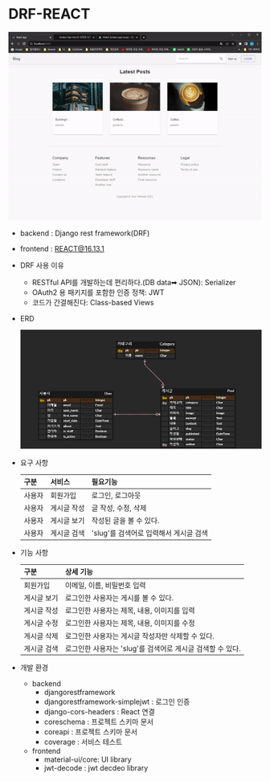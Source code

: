 # DRF-REACT 

![test](README.assets/test.gif)

- backend : Django rest framework(DRF)

- frontend : REACT@16.13.1

- DRF 사용 이유

  - RESTful API를 개발하는데 편리하다.(DB data➡ JSON): Serializer
  - OAuth2 용 패키지를 포함한 인증 정책: JWT
  - 코드가 간결해진다: Class-based Views

- ERD

  ![DRF](README.assets/DRF.png)

- 요구 사항

  | 구분   | 서비스      | 필요기능                               |
  | ------ | ----------- | -------------------------------------- |
  | 사용자 | 회원가입    | 로그인, 로그아웃                       |
  | 사용자 | 게시글 작성 | 글 작성, 수정, 삭제                    |
  | 사용자 | 게시글 보기 | 작성된 글을 볼 수 있다.                |
  | 사용자 | 게시글 검색 | 'slug'를 검색어로 입력해서 게시글 검색 |

- 기능 사항

  | 구분        | 상세 기능                                                  |
  | ----------- | ---------------------------------------------------------- |
  | 회원가입    | 이메일, 이름, 비밀번호 입력                                |
  | 게시글 보기 | 로그인한 사용자는 게시를 볼 수 있다.                       |
  | 게시글 작성 | 로그인한 사용자는 제목, 내용, 이미지를 입력                |
  | 게시글 수정 | 로그인한 사용자는 제목, 내용, 이미지를 수정                |
  | 게시글 삭제 | 로그인한 사용자는 게시글 작성자만 삭제할 수 있다.          |
  | 게시글 검색 | 로그인한 사용자는 'slug'를 검색어로 게시글 검색할 수 있다. |

- 개발 환경
  - backend
    - djangorestframework
    - djangorestframework-simplejwt : 로그인 인증
    - django-cors-headers : React 연결
    - coreschema : 프로젝트 스키마 문서
    - coreapi : 프로젝트 스키마 문서
    - coverage : 서비스 테스트
  - frontend
    - material-ui/core:  UI library
    - jwt-decode : jwt decdeo library

